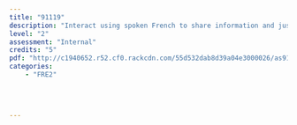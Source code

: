 ```yaml
---
title: "91119"
description: "Interact using spoken French to share information and justify ideas and opinions in different situations"
level: "2"
assessment: "Internal"
credits: "5"
pdf: "http://c1940652.r52.cf0.rackcdn.com/55d532dab8d39a04e3000026/as91119.pdf"
categories:
    - "FRE2"
    
    
    
    
---
```

